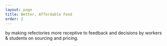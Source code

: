 ```yaml
---
layout: page
title: Better, Affordable Food
order: 2
---
```

by making refectories more receptive to feedback and decisions by workers & students on sourcing and pricing.
